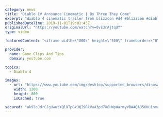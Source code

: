 ```yaml
---
category: news
title: "Diablo IV Announce Cinematic | By Three They Come"
excerpt: "diablo 4 cinematic trailer from blizzcon #d4 #blizzcon #diablo."
publishedDateTime: 2019-11-01T19:01:45Z
originalUrl: "https://youtube.com/watch?v=0vE3rAjtqUY"
type: video

featuredContent: "<iframe width=\"800\" height=\"500\" frameborder=\"0\" src=\"https://www.youtube.com/embed/0vE3rAjtqUY\" allow=\"accelerometer; autoplay; encrypted-media; gyroscope; picture-in-picture\" allowfullscreen></iframe>"

provider:
  name: Game Clips And Tips
  domain: youtube.com

topics:
  - Diablo 4

images:
  - url: "https://www.youtube.com/img/desktop/supported_browsers/dinosaur.png"
    width: 1200
    height: 800
    isCached: true

secured: "ak9loJdrCJgUwutYQl8TpGxJQI9RkVaA3pd7X8HWpWarmyVBWAQAJ5OHu1nmafdebf1q8h291r9y+RI53OOTtoD9VznD7uT4MeKOs7r4G9mW2sr/mzOO7S/zBodty+dCirJSXTL2iYvXk+GueZIVRlqXcIbTPYJQp0Jvp1trcZzWPNkyVCR1s9XSqFGTwi7ZPLjqlvctvX8W6bklmOBcZX2XVKNCxuM3yaQbHXuYv1a06CPODT+OkCzBl2qDyU9VTCItI1fxGBVqUCSfGu+Z8YsuHeBSvOzgB08vLTQ1hmLXKCl3eFRc3Wemz6DMXUHHQwvYGy+kiYBWFzznmrBo54bdyPWKxvrLCfwgYWVeye3DT6qB3FfnVSCSgnJ04xpXGquEw3QQKcstcM8HyA3IdA==;HOFCkeJxDWhtNgN7sk4qvQ=="
---
```


